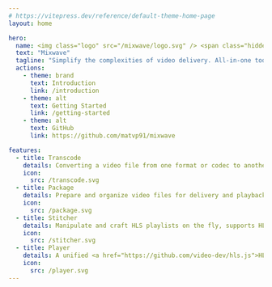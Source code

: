 ```yaml
---
# https://vitepress.dev/reference/default-theme-home-page
layout: home

hero:
  name: <img class="logo" src="/mixwave/logo.svg" /> <span class="hidden">Mixwave</span>
  text: "Mixwave"
  tagline: "Simplify the complexities of video delivery. All-in-one toolkit from ingest to adaptive video playback."
  actions:
    - theme: brand
      text: Introduction
      link: /introduction
    - theme: alt
      text: Getting Started
      link: /getting-started
    - theme: alt
      text: GitHub
      link: https://github.com/matvp91/mixwave

features:
  - title: Transcode
    details: Converting a video file from one format or codec to another, at scale.
    icon:
      src: /transcode.svg
  - title: Package
    details: Prepare and organize video files for delivery and playback. Upload directly to S3.
    icon:
      src: /package.svg
  - title: Stitcher
    details: Manipulate and craft HLS playlists on the fly, supports HLS interstitials.
    icon:
      src: /stitcher.svg
  - title: Player
    details: A unified <a href="https://github.com/video-dev/hls.js">HLS.js</a> API and React components that integrate seamlessly.
    icon:
      src: /player.svg
---
```

